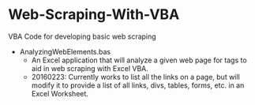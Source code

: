 # Web-Scraping-With-VBA
VBA Code for developing basic web scraping

* AnalyzingWebElements.bas
  * An Excel application that will analyze a given web page for tags to aid in web scraping with Excel VBA.
  * 20160223: Currently works to list all the links on a page, but will modify it to provide a list of all links, divs, tables, forms, etc. in an Excel Worksheet.
  
